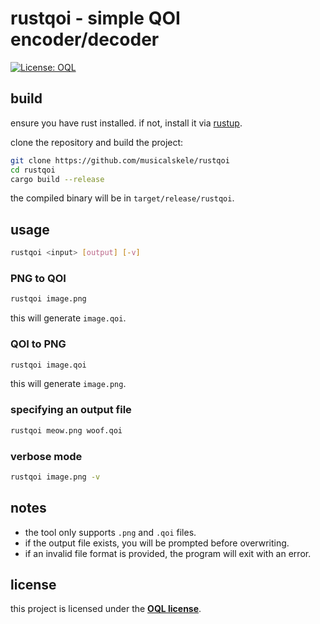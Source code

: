 # rustqoi - simple QOI encoder/decoder  
<a href="https://oql.avris.it/license/v1.2" target="_blank" rel="noopener"><img src="https://badgers.space/badge/License/OQL/pink" alt="License: OQL" style="vertical-align: middle;"/></a>

## build  

ensure you have rust installed. if not, install it via [rustup](https://rustup.rs/).  

clone the repository and build the project:  

```sh
git clone https://github.com/musicalskele/rustqoi
cd rustqoi  
cargo build --release  
```

the compiled binary will be in `target/release/rustqoi`.

## usage  

```sh
rustqoi <input> [output] [-v]
```

### PNG to QOI  
```sh
rustqoi image.png
```
this will generate `image.qoi`.  

### QOI to PNG  
```sh
rustqoi image.qoi
```
this will generate `image.png`.  

### specifying an output file  
```sh
rustqoi meow.png woof.qoi
```

### verbose mode  
```sh
rustqoi image.png -v  
```
## notes
- the tool only supports `.png` and `.qoi` files.  
- if the output file exists, you will be prompted before overwriting.  
- if an invalid file format is provided, the program will exit with an error.  

## license  
this project is licensed under the **[OQL license](https://oql.avris.it/license/v1.2)**.  
